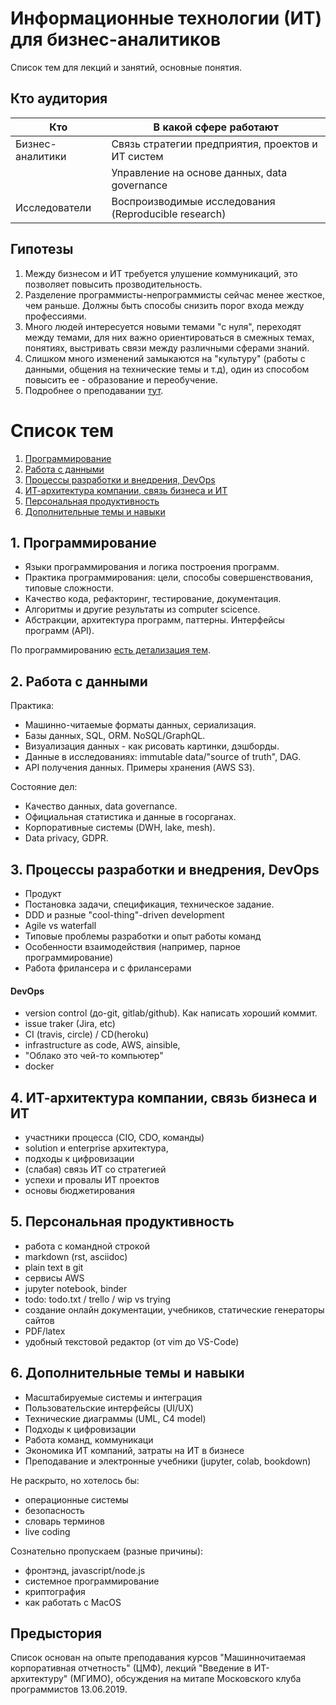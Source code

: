 Информационные технологии (ИТ) для бизнес-аналитиков
====================================================

Список тем для лекций и занятий, основные понятия.

Кто аудитория
-------------

Кто                | В какой сфере работают
-------------------|------------------------------------------------
Бизнес-аналитики   | Cвязь стратегии предприятия, проектов и ИТ систем
<BR>               | Управление на основе данных, data governance
Исследователи      | Воспроизводимые исследования (Reproducible research)


Гипотезы
--------

1. Между бизнесом и ИТ требуется улушение коммуникаций, это позволяет повысить 
   прозводительность.
2. Разделение программисты-непрограммисты сейчас менее жесткое, чем раньше. Должны быть способы снизить порог входа между профессиями.
3. Много людей интересуется новыми темами "с нуля", переходят между темами, для них важно ориентироваться в смежных темах, понятиях, выстривать связи между различными сферами знаний.
4. Слишком много изменений замыкаются на "культуру" (работы с данными, общения на технические темы и т.д), один из способом повысить ее - образование и переобучение.   
5. Подробнее о преподавании [тут](intro.md).

Список тем
==========

1. [Программирование](#1-программирование)
1. [Работа с данными](#2-работа-с-данными)
1. [Процессы разработки и внедрения, DevOps](#3-процессы-разработки-и-внедрения-devops)
1. [ИТ-архитектура компании, связь бизнеса и ИТ](#4-ит-архитектура-компании-связь-бизнеса-и-ит)
1. [Персональная продуктивность](#5-персональная-продуктивность)
1. [Дополнительные темы и навыки](#дополнительные-темы-и-навыки)

## 1. Программирование

- Языки программирования и логика построения программ. 
- Практика программирования: цели, способы совершенствования, типовые сложности.
- Качество кода, рефакторинг, тестирование, документация.
- Алгоритмы и другие результаты из computer scicence.
- Абстракции, архитектура программ, паттерны. Интерфейсы программ (API).

По программированию [есть детализация тем](programming.md). 

## 2. Работа с данными

Практика:

- Машинно-читаемые форматы данных, сериализация.
- Базы данных, SQL, ORM. NoSQL/GraphQL.
- Визуализация данных - как рисовать картинки, дэшборды.
- Данные в исследованиях: immutable data/"source of truth", DAG.
- АPI получения данных. Примеры хранения (AWS S3). 

Состояние дел:

- Качество данных, data governance.
- Oфициальная статистика и данные в госорганах.
- Корпоративные системы (DWH, lake, mesh). 
- Data privacy, GDPR.


## 3. Процессы разработки и внедрения, DevOps

- Продукт
- Постановка задачи, спецификация, техническое задание.
- DDD и разные "cool-thing"-driven development
- Agile vs waterfall
- Типовые проблемы разработки и опыт работы команд
- Особенности взаимодействия (например, парное программирование)
- Работа фрилансера и с фрилансерами


#### DevOps

- version control (до-git, gitlab/github). Как написать хороший коммит.
- issue traker (Jira, etc)
- CI (travis, circle) / CD(heroku)
- infrastructure as code, AWS, ainsible, 
- "Облако это чей-то компьютер"
- docker


## 4. ИТ-архитектура компании, связь бизнеса и ИТ

- участники процесса (CIO, CDO, команды)
- solution и enterprise архитектура, 
- подходы к цифровизации
- (слабая) связь ИТ со стратегией
- успехи и провалы ИТ проектов
- основы бюджетирования 

## 5. Персональная продуктивность

- работа с командной строкой
- markdown (rst, asciidoc)
- plain text в git
- сервисы AWS
- jupyter notebook, binder
- todo: todo.txt / trello / wip vs trying
- создание онлайн документации, учебников, статические генераторы сайтов
- PDF/latex
- удобный текстовой редактор (oт vim до VS-Code) 

## 6. Дополнительные темы и навыки

- Масштабируемые системы и интеграция  
- Пользовательские интерфейсы (UI/UX)
- Технические диаграммы (UML, C4 model)
- Подходы к цифровизации
- Работа команд, коммуникаци
- Экономика ИТ компаний, затраты на ИТ в бизнесе
- Преподавание и электронные учебники (jupyter, colab, bookdown)


Не раскрыто, но хотелось бы:

- операционные системы
- безопасность
- словарь терминов
- live coding

Cознательно пропускаем (разные причины):

- фронтэнд, javascript/node.js
- системное программирование
- криптография
- как работать с MacOS

Предыстория
-----------

Список основан на опыте преподавания курсов "Машинночитаемая корпоративная отчетность" (ЦМФ), лекций "Введение в ИТ-архитектуру" (МГИМО), обсуждения на митапе Московского клуба программистов 13.06.2019.